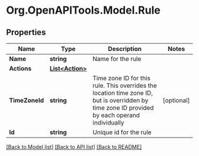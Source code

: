 # Org.OpenAPITools.Model.Rule
## Properties

Name | Type | Description | Notes
------------ | ------------- | ------------- | -------------
**Name** | **string** | Name for the rule | 
**Actions** | [**List&lt;Action&gt;**](Action.md) |  | 
**TimeZoneId** | **string** | Time zone ID for this rule. This overrides the location time zone ID, but is overridden by time zone ID provided by each operand individually | [optional] 
**Id** | **string** | Unique id for the rule | 

[[Back to Model list]](../README.md#documentation-for-models) [[Back to API list]](../README.md#documentation-for-api-endpoints) [[Back to README]](../README.md)

